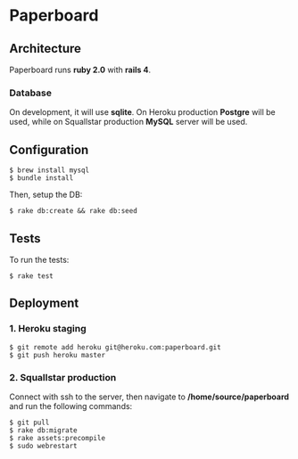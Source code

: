 # Paperboard

## Architecture

Paperboard runs **ruby 2.0** with **rails 4**.

### Database

On development, it will use **sqlite**.
On Heroku production **Postgre** will be used, while on Squallstar production **MySQL** server will be used.

## Configuration

    $ brew install mysql
    $ bundle install

Then, setup the DB:

    $ rake db:create && rake db:seed


## Tests

To run the tests:

    $ rake test


## Deployment

### 1. Heroku staging

    $ git remote add heroku git@heroku.com:paperboard.git
    $ git push heroku master

### 2. Squallstar production

Connect with ssh to the server, then navigate to **/home/source/paperboard** and run the following commands:

    $ git pull
    $ rake db:migrate
    $ rake assets:precompile
    $ sudo webrestart
